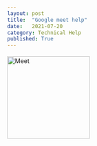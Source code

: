 ```yaml
---
layout: post
title:  "Google meet help"
date:   2021-07-20
category: Technical Help
published: True
---
```

<img src="https://fonts.gstatic.com/s/i/productlogos/meet_2020q4/v1/web-96dp/logo_meet_2020q4_color_2x_web_96dp.png" alt="Meet" jsname="HiaYvf" jsaction="load:XAeZkd;" class="n3VNCb" data-noaft="1" style="width: 192px; height: 192px; margin: 3.9px 0px;">
